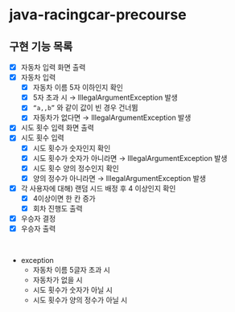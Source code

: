 # java-racingcar-precourse

## 구현 기능 목록

- [x]  자동차 입력 화면 출력
- [x]  자동차 입력
    - [x]  자동차 이름 5자 이하인지 확인
    - [x]  5자 초과 시 → IllegalArgumentException 발생
    - [x]  `“a,,b”` 와 같이 값이 빈 경우 건너뜀
    - [x] 자동차가 없다면 → IllegalArgumentException 발생
- [x]  시도 횟수 입력 화면 출력
- [x]  시도 횟수 입력
    - [x]  시도 횟수가 숫자인지 확인
    - [x] 시도 횟수가 숫자가 아니라면 → IllegalArgumentException 발생
    - [x]  시도 횟수 양의 정수인지 확인
    - [x]  양의 정수가 아니라면 → IllegalArgumentException 발생
- [x]  각 사용자에 대해) 랜덤 시드 배정 후 4 이상인지 확인
    - [x]  4이상이면 한 칸 증가
    - [x] 회차 진행도 출력
- [x]  우승자 결정
- [x]  우승자 출력

<br/>

- exception
  - 자동차 이름 5글자 초과 시 
  - 자동차가 없을 시
  - 시도 횟수가 숫자가 아닐 시
  - 시도 횟수가 양의 정수가 아닐 시